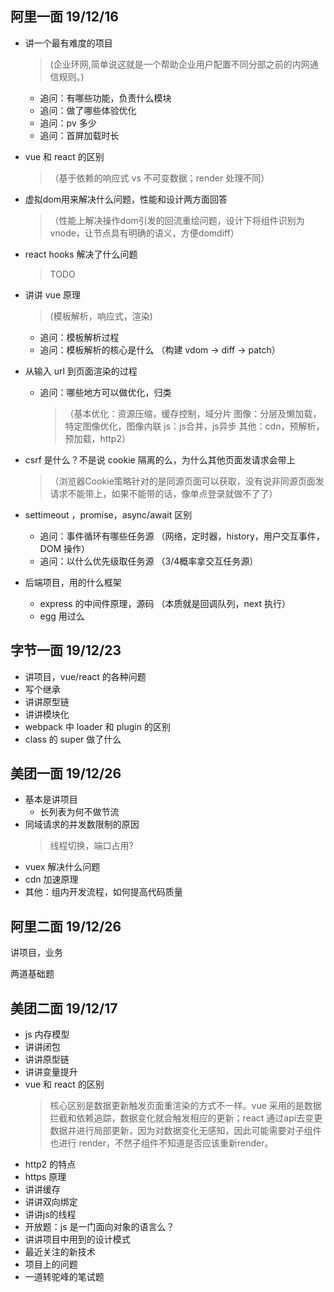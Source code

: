 ## 阿里一面 19/12/16

- 讲一个最有难度的项目
    > (企业环网,简单说这就是一个帮助企业用户配置不同分部之前的内网通信规则。)
  - 追问：有哪些功能，负责什么模块
  - 追问：做了哪些体验优化
  - 追问：pv 多少
  - 追问：首屏加载时长

- vue 和 react 的区别 
  >（基于依赖的响应式 vs 不可变数据；render 处理不同）

- 虚拟dom用来解决什么问题，性能和设计两方面回答
  > （性能上解决操作dom引发的回流重绘问题，设计下将组件识别为vnode，让节点具有明确的语义，方便domdiff）

- react hooks 解决了什么问题
  > TODO

- 讲讲 vue 原理 
  > (模板解析，响应式，渲染)
  - 追问：模板解析过程
  - 追问：模板解析的核心是什么 （构建 vdom -> diff -> patch）

- 从输入 url 到页面渲染的过程
  - 追问：哪些地方可以做优化，归类
    > （基本优化：资源压缩，缓存控制，域分片
   图像：分层及懒加载，特定图像优化，图像内联
   js：js合并，js异步
   其他：cdn，预解析，预加载，http2）

- csrf 是什么？不是说 cookie 隔离的么，为什么其他页面发请求会带上
  > （浏览器Cookie策略针对的是同源页面可以获取，没有说非同源页面发请求不能带上，如果不能带的话，像单点登录就做不了了）

- settimeout ，promise，async/await 区别
  - 追问：事件循环有哪些任务源 （网络，定时器，history，用户交互事件，DOM 操作）
  - 追问：以什么优先级取任务源 （3/4概率拿交互任务源）

- 后端项目，用的什么框架
  - express 的中间件原理，源码 （本质就是回调队列，next 执行）
  - egg 用过么

## 字节一面 19/12/23

- 讲项目，vue/react 的各种问题
- 写个继承
- 讲讲原型链
- 讲讲模块化
- webpack 中 loader 和 plugin 的区别
- class 的 super 做了什么

## 美团一面 19/12/26

- 基本是讲项目
  - 长列表为何不做节流
- 同域请求的并发数限制的原因
  > 线程切换，端口占用?
- vuex 解决什么问题
- cdn 加速原理
- 其他：组内开发流程，如何提高代码质量

## 阿里二面 19/12/26

讲项目，业务

两道基础题

## 美团二面 19/12/17

- js 内存模型
- 讲讲闭包
- 讲讲原型链
- 讲讲变量提升
- vue 和 react 的区别
  > 核心区别是数据更新触发页面重渲染的方式不一样。vue 采用的是数据拦截和依赖追踪，数据变化就会触发相应的更新；react 通过api去变更数据并进行局部更新，因为对数据变化无感知，因此可能需要对子组件也进行 render，不然子组件不知道是否应该重新render。
- http2 的特点
- https 原理
- 讲讲缓存
- 讲讲双向绑定
- 讲讲js的线程
- 开放题：js 是一门面向对象的语言么？
- 讲讲项目中用到的设计模式
- 最近关注的新技术
- 项目上的问题
- 一道转驼峰的笔试题